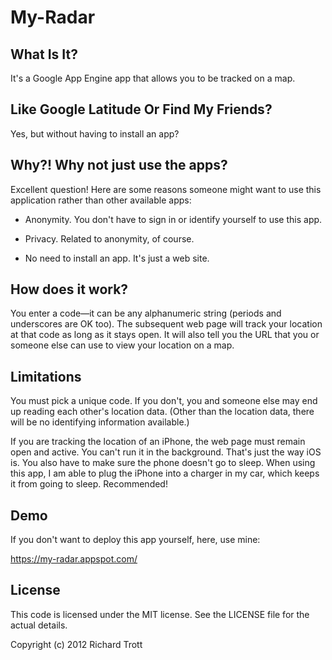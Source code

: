 My-Radar
========

What Is It?
-----------

It's a Google App Engine app that allows you to be tracked on a map.

Like Google Latitude Or Find My Friends?
----------------------------------------

Yes, but without having to install an app?

Why?! Why not just use the apps?
--------------------------------

Excellent question! Here are some reasons someone might want to use this application rather than other available apps:

* Anonymity. You don't have to sign in or identify yourself to use this app.

* Privacy. Related to anonymity, of course.

* No need to install an app. It's just a web site.

How does it work?
-----------------

You enter a code&mdash;it can be any alphanumeric string (periods and underscores are OK too). The subsequent web page will track your location at that code as long as it stays open. It will also tell you the URL that you or someone else can use  to view your location on a map.

Limitations
-----------

You must pick a unique code. If you don't, you and someone else may end up reading each other's location data. (Other than the location data, there will be no identifying information available.)

If you are tracking the location of an iPhone, the web page must remain open and active. You can't run it in the background. That's just the way iOS is. You also have to make sure the phone doesn't go to sleep. When using this app, I am able to plug the iPhone into a charger in my car, which keeps it from going to sleep. Recommended!

Demo
----

If you don't want to deploy this app yourself, here, use mine:

https://my-radar.appspot.com/

License
-------

This code is licensed under the MIT license. See the LICENSE file for the actual details.

Copyright (c) 2012 Richard Trott
